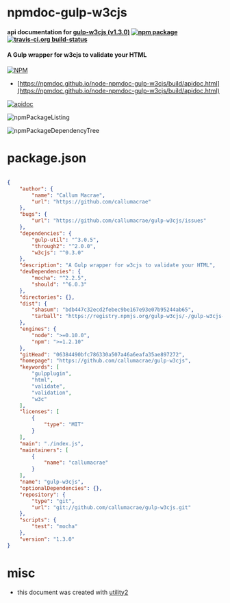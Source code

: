 # npmdoc-gulp-w3cjs

#### api documentation for  [gulp-w3cjs (v1.3.0)](https://github.com/callumacrae/gulp-w3cjs)  [![npm package](https://img.shields.io/npm/v/npmdoc-gulp-w3cjs.svg?style=flat-square)](https://www.npmjs.org/package/npmdoc-gulp-w3cjs) [![travis-ci.org build-status](https://api.travis-ci.org/npmdoc/node-npmdoc-gulp-w3cjs.svg)](https://travis-ci.org/npmdoc/node-npmdoc-gulp-w3cjs)

#### A Gulp wrapper for w3cjs to validate your HTML

[![NPM](https://nodei.co/npm/gulp-w3cjs.png?downloads=true&downloadRank=true&stars=true)](https://www.npmjs.com/package/gulp-w3cjs)

- [https://npmdoc.github.io/node-npmdoc-gulp-w3cjs/build/apidoc.html](https://npmdoc.github.io/node-npmdoc-gulp-w3cjs/build/apidoc.html)

[![apidoc](https://npmdoc.github.io/node-npmdoc-gulp-w3cjs/build/screenCapture.buildCi.browser.%252Ftmp%252Fbuild%252Fapidoc.html.png)](https://npmdoc.github.io/node-npmdoc-gulp-w3cjs/build/apidoc.html)

![npmPackageListing](https://npmdoc.github.io/node-npmdoc-gulp-w3cjs/build/screenCapture.npmPackageListing.svg)

![npmPackageDependencyTree](https://npmdoc.github.io/node-npmdoc-gulp-w3cjs/build/screenCapture.npmPackageDependencyTree.svg)



# package.json

```json

{
    "author": {
        "name": "Callum Macrae",
        "url": "https://github.com/callumacrae"
    },
    "bugs": {
        "url": "https://github.com/callumacrae/gulp-w3cjs/issues"
    },
    "dependencies": {
        "gulp-util": "^3.0.5",
        "through2": "^2.0.0",
        "w3cjs": "^0.3.0"
    },
    "description": "A Gulp wrapper for w3cjs to validate your HTML",
    "devDependencies": {
        "mocha": "^2.2.5",
        "should": "^6.0.3"
    },
    "directories": {},
    "dist": {
        "shasum": "bdb447c32ecd2febec9be167e93e07b95244ab65",
        "tarball": "https://registry.npmjs.org/gulp-w3cjs/-/gulp-w3cjs-1.3.0.tgz"
    },
    "engines": {
        "node": ">=0.10.0",
        "npm": ">=1.2.10"
    },
    "gitHead": "06384490bfc786330a507a46a6eafa35ae897272",
    "homepage": "https://github.com/callumacrae/gulp-w3cjs",
    "keywords": [
        "gulpplugin",
        "html",
        "validate",
        "validation",
        "w3c"
    ],
    "licenses": [
        {
            "type": "MIT"
        }
    ],
    "main": "./index.js",
    "maintainers": [
        {
            "name": "callumacrae"
        }
    ],
    "name": "gulp-w3cjs",
    "optionalDependencies": {},
    "repository": {
        "type": "git",
        "url": "git://github.com/callumacrae/gulp-w3cjs.git"
    },
    "scripts": {
        "test": "mocha"
    },
    "version": "1.3.0"
}
```



# misc
- this document was created with [utility2](https://github.com/kaizhu256/node-utility2)
